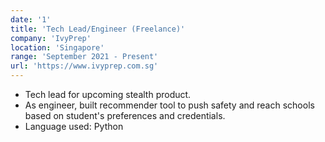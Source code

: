 ```yaml
---
date: '1'
title: 'Tech Lead/Engineer (Freelance)'
company: 'IvyPrep'
location: 'Singapore'
range: 'September 2021 - Present'
url: 'https://www.ivyprep.com.sg'
---
```


- Tech lead for upcoming stealth product.
- As engineer, built recommender tool to push safety and reach schools based on student's preferences and credentials.
- Language used: Python
